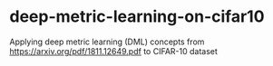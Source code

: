 # deep-metric-learning-on-cifar10
Applying deep metric learning (DML) concepts from https://arxiv.org/pdf/1811.12649.pdf to CIFAR-10 dataset
